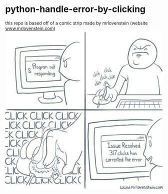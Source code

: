 # python-handle-error-by-clicking
this repo is based off of a comic strip made by mrlovenstein (website www.mrlovenstein.com)
![Cartoon made by mrlovenstein that portraits a man having a computer issue that displays the message: program not responding, he than clicks a lot and resolves, with the message: issue resolved, 317 clicks has corrected the error](https://github.com/ricsrdocasro/python-handle-error-by-clicking/blob/main/cartoon.jpg?raw=true)
